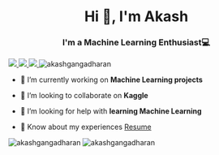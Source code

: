 <h1 align="center">Hi 👋, I'm Akash</h1>
<h3 align="center">I'm a Machine Learning Enthusiast💻</h3>

<span align="left">
  <a href="https://www.linkedin.com/in/akash-gangadharan/">
    <img src="https://img.shields.io/badge/-Akash_Gangadharan-blue?style=flat-square&logo=Linkedin&logoColor=white&link=https://www.linkedin.com/in/akashgangadharan/" />
  </a>
  <a href="mailto:akash.gangadharan94@gmail.com">
    <img src="https://img.shields.io/badge/-akash.gangadharan94@gmail.com-c14438?style=flat-square&logo=Gmail&logoColor=white&link=mailto:akash.gangadharan94@gmail.com" />
  </a>
  <a href="https://github.com/akashgangadharan/?tab=follow">
    <img src="https://img.shields.io/github/followers/akashgangadharan?label=Follow&style=social" />
  </a>
  <img src="https://komarev.com/ghpvc/?username=akashgangadharan&label=Profile%20views&color=0e75b6&style=flat" alt="akashgangadharan" />
</span> 

- 🔭 I’m currently working on **Machine Learning projects**

- 👯 I’m looking to collaborate on **Kaggle**

- 🤝 I’m looking for help with **learning Machine Learning**

- 📄 Know about my experiences [Resume](https://github.com/akashgangadharan/akashgangadharan/blob/main/Akash_Gangadharan.pdf)




<span align="left">
  <img src="https://github-readme-stats.vercel.app/api/top-langs?username=akashgangadharan&show_icons=true&locale=en&layout=compact" alt="akashgangadharan" />
  
  <img src="https://github-readme-stats.vercel.app/api?username=akashgangadharan&show_icons=true&locale=en" alt="akashgangadharan" />
</span> 
